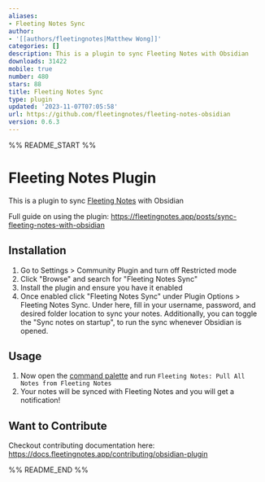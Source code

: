 ```yaml
---
aliases:
- Fleeting Notes Sync
author:
- '[[authors/fleetingnotes|Matthew Wong]]'
categories: []
description: This is a plugin to sync Fleeting Notes with Obsidian
downloads: 31422
mobile: true
number: 480
stars: 88
title: Fleeting Notes Sync
type: plugin
updated: '2023-11-07T07:05:58'
url: https://github.com/fleetingnotes/fleeting-notes-obsidian
version: 0.6.3
---
```


%% README_START %%

# Fleeting Notes Plugin

This is a plugin to sync [Fleeting Notes](https://fleetingnotes.app/) with Obsidian

Full guide on using the plugin: https://fleetingnotes.app/posts/sync-fleeting-notes-with-obsidian

## Installation
1. Go to Settings > Community Plugin and turn off Restricted mode
2. Click "Browse" and search for "Fleeting Notes Sync"
3. Install the plugin and ensure you have it enabled
4. Once enabled click "Fleeting Notes Sync" under Plugin Options > Fleeting Notes Sync. Under here, fill in your username, password, and desired folder location to sync your notes. Additionally, you can toggle the "Sync notes on startup", to run the sync whenever Obsidian is opened.

## Usage
1. Now open the [command palette](https://help.obsidian.md/Plugins/Command+palette) and run `Fleeting Notes: Pull All Notes from Fleeting Notes`
2. Your notes will be synced with Fleeting Notes and you will get a notification!

## Want to Contribute
Checkout contributing documentation here: https://docs.fleetingnotes.app/contributing/obsidian-plugin



%% README_END %%
